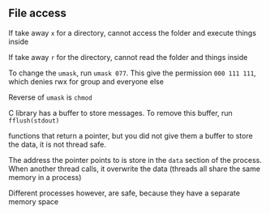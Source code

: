 File access
---

If take away `x` for a directory, cannot access the folder and execute things inside

If take away `r` for the directory, cannot read the folder and things inside

To change the `umask`, run `umask 077`. This give the permission `000 111 111`, which denies rwx for group and everyone else

Reverse of `umask` is `chmod`

C library has a buffer to store messages. To remove this buffer, run `fflush(stdout)`

functions that return a pointer, but you did not give them a buffer to store the data, it is not thread safe.

The address the pointer points to is store in the `data` section of the process. When another thread calls, it overwrite the data (threads all share the same memory in a process)

Different processes however, are safe, because they have a separate memory space
